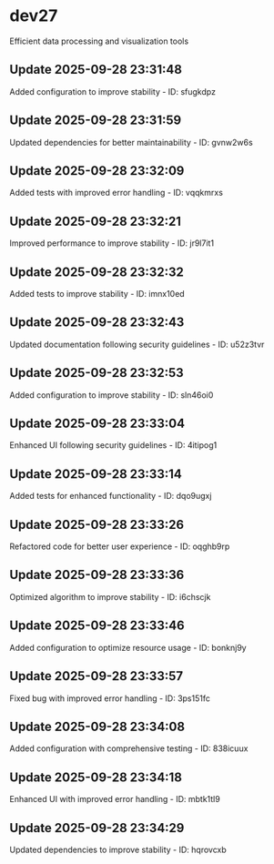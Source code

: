 # dev27
Efficient data processing and visualization tools

## Update 2025-09-28 23:31:48
Added configuration to improve stability - ID: sfugkdpz


## Update 2025-09-28 23:31:59
Updated dependencies for better maintainability - ID: gvnw2w6s


## Update 2025-09-28 23:32:09
Added tests with improved error handling - ID: vqqkmrxs


## Update 2025-09-28 23:32:21
Improved performance to improve stability - ID: jr9l7it1


## Update 2025-09-28 23:32:32
Added tests to improve stability - ID: imnx10ed


## Update 2025-09-28 23:32:43
Updated documentation following security guidelines - ID: u52z3tvr


## Update 2025-09-28 23:32:53
Added configuration to improve stability - ID: sln46oi0


## Update 2025-09-28 23:33:04
Enhanced UI following security guidelines - ID: 4itipog1


## Update 2025-09-28 23:33:14
Added tests for enhanced functionality - ID: dqo9ugxj


## Update 2025-09-28 23:33:26
Refactored code for better user experience - ID: oqghb9rp


## Update 2025-09-28 23:33:36
Optimized algorithm to improve stability - ID: i6chscjk


## Update 2025-09-28 23:33:46
Added configuration to optimize resource usage - ID: bonknj9y


## Update 2025-09-28 23:33:57
Fixed bug with improved error handling - ID: 3ps151fc


## Update 2025-09-28 23:34:08
Added configuration with comprehensive testing - ID: 838icuux


## Update 2025-09-28 23:34:18
Enhanced UI with improved error handling - ID: mbtk1tl9


## Update 2025-09-28 23:34:29
Updated dependencies to improve stability - ID: hqrovcxb

